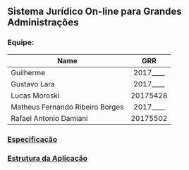 ## Sistema Jurídico On-line para Grandes Administrações

### Equipe:

| Name | GRR |
|----------|:-------------:|
| Guilherme | 2017____ |
| Gustavo Lara | 2017____ |
| Lucas Moroski | 20175428 |
| Matheus Fernando Ribeiro Borges | 2017____ |
| Rafael Antonio Damiani | 20175502 |

### [Especificação](ProjectSpecification.md)

### [Estrutura da Aplicação](http://prntscr.com/t2fg92)
